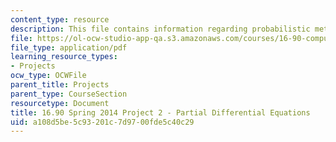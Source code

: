 ```yaml
---
content_type: resource
description: This file contains information regarding probabilistic methods and optimization.
file: https://ol-ocw-studio-app-qa.s3.amazonaws.com/courses/16-90-computational-methods-in-aerospace-engineering-spring-2014/a108d5be5c93201c7d9700fde5c40c29_MIT16_90S14_Project2.pdf
file_type: application/pdf
learning_resource_types:
- Projects
ocw_type: OCWFile
parent_title: Projects
parent_type: CourseSection
resourcetype: Document
title: 16.90 Spring 2014 Project 2 - Partial Differential Equations
uid: a108d5be-5c93-201c-7d97-00fde5c40c29
---
```

